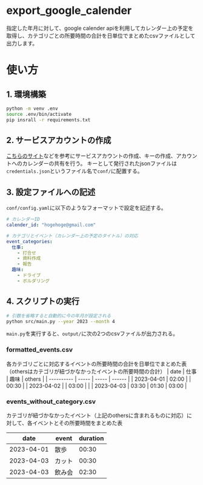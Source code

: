 # export_google_calender
指定した年月に対して、google calender apiを利用してカレンダー上の予定を取得し、カテゴリごとの所要時間の合計を日単位でまとめたcsvファイルとして出力します。


# 使い方
## 1. 環境構築
```bash
python -m venv .env
source .env/bin/activate
pip insrall -r requirements.txt
```

## 2. サービスアカウントの作成
[こちらのサイト](https://www.coppla-note.net/posts/tutorial/google-calendar-api/)などを参考にサービスアカウントの作成、キーの作成、アカウントへのカレンダーの共有を行う。
キーとして発行されたjsonファイルは`credentials.json`というファイル名で`conf/`に配置する。

## 3. 設定ファイルへの記述
`conf/config.yaml`に以下のようなフォーマットで設定を記述する。

```yaml
# カレンダーID
calender_id: "hogehoge@gmail.com"

# カテゴリとイベント（カレンダー上の予定のタイトル）の対応
event_categories:
  仕事:
    - 打合せ
    - 資料作成
    - 報告
  趣味:
    - ドライブ
    - ボルダリング
```

## 4. スクリプトの実行
```bash
# 引数を省略すると自動的に今の年月が設定される
python src/main.py --year 2023 --month 4
```
`main.py`を実行すると、`output/`に次の2つのcsvファイルが出力される。

### formatted_events.csv

各カテゴリごとに対応するイベントの所要時間の合計を日単位でまとめた表（othersはカテゴリが紐づかなかったイベントの所要時間の合計）
| date       | 仕事  | 趣味  | others | 
| ---------- | ----- | ----- | ------ | 
| 2023-04-01 | 02:00 |       | 00:30  | 
| 2023-04-02 |       | 03:00 |        | 
| 2023-04-03 | 03:30 | 01:30 | 03:00  | 

### events_without_category.csv

カテゴリが紐づかなかったイベント（上記のothersに含まれるものに対応）に対して、各イベントとその所要時間をまとめた表

| date       | event  | duration | 
| ---------- | ------ | -------- | 
| 2023-04-01 | 散歩   | 00:30    | 
| 2023-04-03 | カット | 00:30    | 
| 2023-04-03 | 飲み会 | 02:30    | 